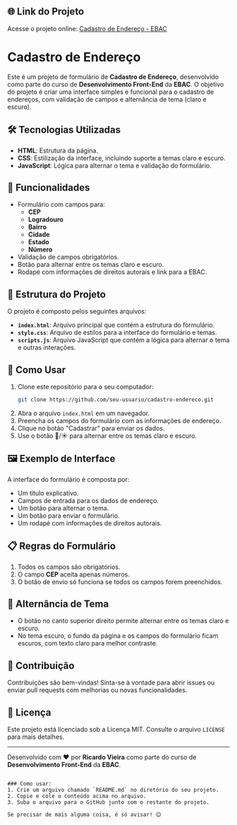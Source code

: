 ## 🌐 Link do Projeto
Acesse o projeto online: [Cadastro de Endereço - EBAC](https://ricardo-dev-00.github.io/Cadastro---EBAC/)


# Cadastro de Endereço

Este é um projeto de formulário de **Cadastro de Endereço**, desenvolvido como parte do curso de **Desenvolvimento Front-End** da **EBAC**. O objetivo do projeto é criar uma interface simples e funcional para o cadastro de endereços, com validação de campos e alternância de tema (claro e escuro).

## 🛠️ Tecnologias Utilizadas

- **HTML**: Estrutura da página.
- **CSS**: Estilização da interface, incluindo suporte a temas claro e escuro.
- **JavaScript**: Lógica para alternar o tema e validação do formulário.

## 🎯 Funcionalidades

- Formulário com campos para:
  - **CEP**
  - **Logradouro**
  - **Bairro**
  - **Cidade**
  - **Estado**
  - **Número**
- Validação de campos obrigatórios.
- Botão para alternar entre os temas claro e escuro.
- Rodapé com informações de direitos autorais e link para a EBAC.

## 📂 Estrutura do Projeto

O projeto é composto pelos seguintes arquivos:

- **`index.html`**: Arquivo principal que contém a estrutura do formulário.
- **`style.css`**: Arquivo de estilos para a interface do formulário e temas.
- **`scripts.js`**: Arquivo JavaScript que contém a lógica para alternar o tema e outras interações.

## 🚀 Como Usar

1. Clone este repositório para o seu computador:
   ```bash
   git clone https://github.com/seu-usuario/cadastro-endereco.git
   ```
2. Abra o arquivo `index.html` em um navegador.
3. Preencha os campos do formulário com as informações de endereço.
4. Clique no botão "Cadastrar" para enviar os dados.
5. Use o botão 🌙/☀️ para alternar entre os temas claro e escuro.

## 🖼️ Exemplo de Interface

A interface do formulário é composta por:

- Um título explicativo.
- Campos de entrada para os dados de endereço.
- Um botão para alternar o tema.
- Um botão para enviar o formulário.
- Um rodapé com informações de direitos autorais.

## 📋 Regras do Formulário

1. Todos os campos são obrigatórios.
2. O campo **CEP** aceita apenas números.
3. O botão de envio só funciona se todos os campos forem preenchidos.

## 🌙 Alternância de Tema

- O botão no canto superior direito permite alternar entre os temas claro e escuro.
- No tema escuro, o fundo da página e os campos do formulário ficam escuros, com texto claro para melhor contraste.

## 🤝 Contribuição

Contribuições são bem-vindas! Sinta-se à vontade para abrir issues ou enviar pull requests com melhorias ou novas funcionalidades.

## 📜 Licença

Este projeto está licenciado sob a Licença MIT. Consulte o arquivo `LICENSE` para mais detalhes.

---

Desenvolvido com ❤️ por **Ricardo Vieira** como parte do curso de **Desenvolvimento Front-End** da **EBAC**.
```

### Como usar:
1. Crie um arquivo chamado `README.md` no diretório do seu projeto.
2. Copie e cole o conteúdo acima no arquivo.
3. Suba o arquivo para o GitHub junto com o restante do projeto.

Se precisar de mais alguma coisa, é só avisar! 😊
